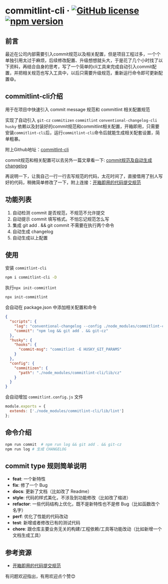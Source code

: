 # commitlint-cli &middot; [![GitHub license](https://img.shields.io/badge/license-MIT-blue.svg)](https://github.com/ht1131589588/commitlint-cli/blob/master/LICENSE) [![npm version](https://img.shields.io/npm/v/commitlint-cli.svg?style=flat)](https://www.npmjs.com/package/commitlint-cli) 

## 前言

最近在公司内部需要引入commit规范以及相关配置，但是项目工程过多，一个个单独引用太过于麻烦，后续修改配置、升级想想就头大，于是花了几个小时找了以下资料，再结合自身的思考，写了一个简单的cli工具来完成自动引入commit配置，并把相关规范也写入工具中，以后只需要升级规范，重新运行命令即可更新配置😄。

## commitlint-cli介绍

用于在项目中快速引入 commit message 规范和 commitlint 相关配置规范

实现了自动引入 `git-cz` `commitizen` `commitlint` `conventional-changelog-cli` `husky` 依赖以及封装好的commit规范和commitlint相关配置，开箱即用，只需要安装`commitlint-cli`后，运行`commitlint-cli`命令后就能生成相关配套设置，简单粗暴。

附上Github地址：[commitlint-cli](https://github.com/ht1131589588/commitlint-cli)

commit规范和相关配置可以去另外一篇文章看一下: [commit规范及自动生成changelog](https://juejin.im/post/6863342912320339982)

再说明一下，让我自己一行一行去写规范的代码，太花时间了，直接借用了别人写好的代码，稍微简单修改了一下，附上连接：[开箱即用的代码提交规范](https://juejin.im/post/6844904004749623309)

## 功能列表

1. 自动检测 commit 是否规范，不规范不允许提交
2. 自动提示 commit 填写格式。不怕忘记规范怎么写
3. 集成 git add . && git commit 不需要在执行两个命令
4. 自动生成 changelog
5. 自动生成以上配置

## 使用

安装 `commitlint-cli`

```bash
npm i commitlint-cli -D
```

执行`npx init-commitlint`

```bash
npx init-commitlint
```

会自动在 package.json 中添加相关配置和命令

```json
{
  "scripts": {
    "log": "conventional-changelog --config ./node_modules/commitlint-cli/lib/log -i CHANGELOG.md -s -r 0",
    "commit": "npm log && git add . && git-cz"
  },
  "husky": {
    "hooks": {
      "commit-msg": "commitlint -E HUSKY_GIT_PARAMS"
    }
  },
  "config": {
    "commitizen": {
      "path": "./node_modules/commitlint-cli/lib/cz"
    }
  }
}
```

会自动增加 `commitlint.config.js` 文件

```js
module.exports = {
  extends: ['./node_modules/commitlint-cli/lib/lint']
};
```

## 命令介绍

```bash
npm run commit  # npm run log && git add . && git-cz
npm run log # 生成 CHANGELOG
```

## commit type 规则简单说明

* **feat**: 一个新特性
* **fix**: 修了一个 Bug
* **docs**: 更新了文档（比如改了 Readme）
* **style**: 代码的样式美化，不涉及到功能修改（比如改了缩进）
* **refactor**: 一些代码结构上优化，既不是新特性也不是修 Bug（比如函数改个名字）
* **perf**: 优化了性能的代码改动
* **test**: 新增或者修改已有的测试代码
* **chore**: 跟仓库主要业务无关的构建/工程依赖/工具等功能改动（比如新增一个文档生成工具）

## 参考资源

- [开箱即用的代码提交规范](https://juejin.im/post/6844904004749623309)

有问题欢迎指出，有用欢迎点个赞😊